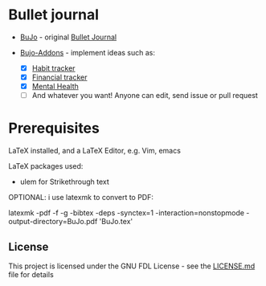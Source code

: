 # Bullet journal
* [BuJo](BuJo.tex) - original [Bullet Journal](https://www.youtube.com/watch?v=fm15cmYU0IM)

* [Bujo-Addons](Bujo-Addons.tex) - implement ideas such as:
	* [x] [Habit tracker](https://bulletjournal.com/blogs/bulletjournalist/intentional-habit-tracking)
	* [x] [Financial tracker](https://bulletjournal.com/blogs/bulletjournalist/finance-log-round-up)
	* [x] [Mental Health](https://bulletjournal.com/blogs/bulletjournalist/5-ways-to-bullet-journal-to-benefit-your-mental-health)
	* [ ] And whatever you want! Anyone can edit, send issue or pull request
	
# Prerequisites
LaTeX installed, and a LaTeX Editor, e.g. Vim, emacs

LaTeX packages used:
* ulem for Strikethrough text

OPTIONAL: i use latexmk to convert to PDF:

latexmk -pdf -f -g -bibtex -deps -synctex=1 -interaction=nonstopmode -output-directory=BuJo.pdf 'BuJo.tex'

## License

This project is licensed under the GNU FDL License - see the [LICENSE.md](LICENSE.md) file for details
